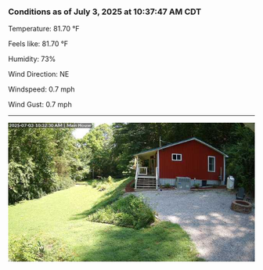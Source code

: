 ### Conditions as of July 3, 2025 at 10:37:47 AM CDT 

Temperature: 81.70 &deg;F

Feels like: 81.70 &deg;F

Humidity: 73%

Wind Direction: NE

Windspeed: 0.7 mph

Wind Gust: 0.7 mph

---

<img src="./images/latest.jpeg"/>

